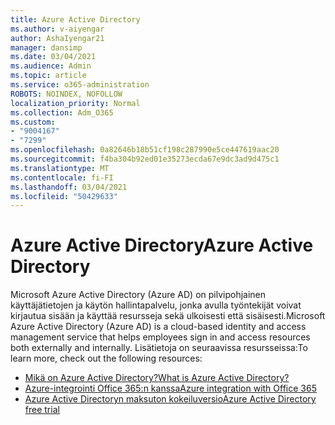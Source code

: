 ```yaml
---
title: Azure Active Directory
ms.author: v-aiyengar
author: AshaIyengar21
manager: dansimp
ms.date: 03/04/2021
ms.audience: Admin
ms.topic: article
ms.service: o365-administration
ROBOTS: NOINDEX, NOFOLLOW
localization_priority: Normal
ms.collection: Adm_O365
ms.custom:
- "9004167"
- "7299"
ms.openlocfilehash: 0a82646b18b51cf198c287990e5ce447619aac20
ms.sourcegitcommit: f4ba304b92ed01e35273ecda67e9dc3ad9d475c1
ms.translationtype: MT
ms.contentlocale: fi-FI
ms.lasthandoff: 03/04/2021
ms.locfileid: "50429633"
---
```

# <a name="azure-active-directory"></a><span data-ttu-id="a71e2-102">Azure Active Directory</span><span class="sxs-lookup"><span data-stu-id="a71e2-102">Azure Active Directory</span></span>

<span data-ttu-id="a71e2-103">Microsoft Azure Active Directory (Azure AD) on pilvipohjainen käyttäjätietojen ja käytön hallintapalvelu, jonka avulla työntekijät voivat kirjautua sisään ja käyttää resursseja sekä ulkoisesti että sisäisesti.</span><span class="sxs-lookup"><span data-stu-id="a71e2-103">Microsoft Azure Active Directory (Azure AD) is a cloud-based identity and access management service that helps employees sign in and access resources both externally and internally.</span></span> <span data-ttu-id="a71e2-104">Lisätietoja on seuraavissa resursseissa:</span><span class="sxs-lookup"><span data-stu-id="a71e2-104">To learn more, check out the following resources:</span></span>

- [<span data-ttu-id="a71e2-105">Mikä on Azure Active Directory?</span><span class="sxs-lookup"><span data-stu-id="a71e2-105">What is Azure Active Directory?</span></span>](https://go.microsoft.com/fwlink/?linkid=2081145)
- [<span data-ttu-id="a71e2-106">Azure-integrointi Office 365:n kanssa</span><span class="sxs-lookup"><span data-stu-id="a71e2-106">Azure integration with Office 365</span></span>](https://go.microsoft.com/fwlink/?linkid=2081218)
- [<span data-ttu-id="a71e2-107">Azure Active Directoryn maksuton kokeiluversio</span><span class="sxs-lookup"><span data-stu-id="a71e2-107">Azure Active Directory free trial</span></span>](https://go.microsoft.com/fwlink/?linkid=2081144)
